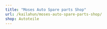 ```yaml
---
title: "Moses Auto Spare parts Shop"
url: /kailahun/moses-auto-spare-parts-shop/
shop: Autoteile
---
```

